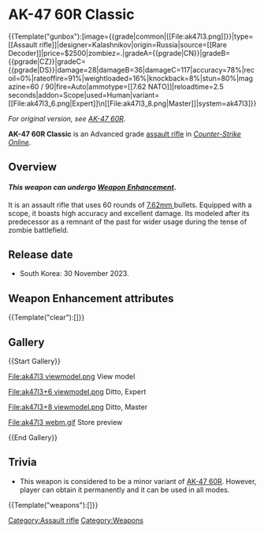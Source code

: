 # AK-47 60R Classic
{{Template("gunbox"):[image={{grade|common|[[File:ak47l3.png]]}}|type=[[Assault rifle]]|designer=Kalashnikov|origin=Russia|source=[[Rare Decoder]]|price=$2500|zombiez=.|gradeA={{pgrade|CN}}|gradeB={{pgrade|CZ}}|gradeC={{pgrade|DS}}|damage=28|damageB=36|damageC=117|accuracy=78%|recoil=0%|rateoffire=91%|weightloaded=16%|knockback=8%|stun=80%|magazine=60 / 90|fire=Auto|ammotype=[[7.62 NATO]]|reloadtime=2.5 seconds|addon=Scope|used=Human|variant=[[File:ak47l3_6.png|Expert]]\n[[File:ak47l3_8.png|Master]]|system=ak47l3]}}

*For original version, see [AK-47 60R](<AK-47 60R>)*.

**AK-47 60R Classic** is an Advanced grade [assault rifle](<assault rifle>) in *[Counter-Strike Online](<Counter-Strike Online>)*.

## Overview

#### *This weapon can undergo [Weapon Enhancement](<Weapon Enhancement>)*.
It is an assault rifle that uses 60 rounds of [7.62mm ](<7.62mm>)bullets. Equipped with a scope, it boasts high accuracy and excellent damage. Its modeled after its predecessor as a remnant of the past for wider usage during the tense of zombie battlefield.

## Release date

* South Korea: 30 November 2023.

## Weapon Enhancement attributes


{{Template("clear"):[]}}


## Gallery

{{Start Gallery}}

[File:ak47l3 viewmodel.png](<File:ak47l3 viewmodel.png>)
View model

[File:ak47l3+6 viewmodel.png](<File:ak47l3+6 viewmodel.png>)
Ditto, Expert

[File:ak47l3+8 viewmodel.png](<File:ak47l3+8 viewmodel.png>)
Ditto, Master

[File:ak47l3 webm.gif](<File:ak47l3 webm.gif>)
Store preview

{{End Gallery}}



##  Trivia 

*  This weapon is considered to be a minor variant of [AK-47 60R](<AK-47 60R>). However, player can obtain it permanently and it can be used in all modes.

{{Template("weapons"):[]}}


[Category:Assault rifle](<Category:Assault rifle>)
[Category:Weapons](<Category:Weapons>)